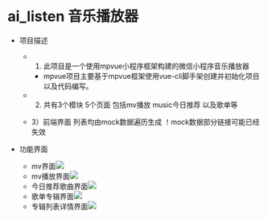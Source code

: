 # ai_listen 音乐播放器
  * 项目描述
      * 1)	此项目是一个使用mpvue小程序框架构建的微信小程序音乐播放器
          * mpvue项目主要基于mpvue框架使用vue-cli脚手架创建并初始化项目以及代码编写。
      * 2)	共有3个模块 5个页面 包括mv播放 music今日推荐 以及歌单等
     
      * 3）前端界面 列表均由mock数据遍历生成 ！mock数据部分链接可能已经失效
   
  * 功能界面
      * mv界面![](https://i.imgur.com/b0Bm9ci.jpg)
      * mv播放界面![](https://i.imgur.com/pUjB5HZ.jpg)
      * 今日推荐歌曲界面![](https://i.imgur.com/okEpOtL.jpg)
      * 歌单专辑界面![](https://i.imgur.com/fGOupJ8.jpg)
      * 专辑列表详情界面![](https://i.imgur.com/itOFsgG.jpg)
      
      